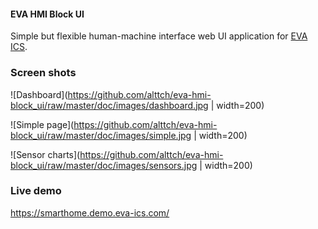 #### EVA HMI Block UI

Simple but flexible human-machine interface web UI application for [EVA
ICS](https://www.eva-ics.com/).

### Screen shots

![Dashboard](https://github.com/alttch/eva-hmi-block_ui/raw/master/doc/images/dashboard.jpg | width=200)

![Simple page](https://github.com/alttch/eva-hmi-block_ui/raw/master/doc/images/simple.jpg | width=200)

![Sensor charts](https://github.com/alttch/eva-hmi-block_ui/raw/master/doc/images/sensors.jpg | width=200)

### Live demo

https://smarthome.demo.eva-ics.com/

